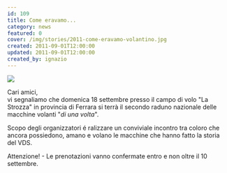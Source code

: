 ```yaml
---
id: 109
title: Come eravamo...
category: news
featured: 0
cover: /img/stories/2011-come-eravamo-volantino.jpg
created: 2011-09-01T12:00:00
updated: 2011-09-01T12:00:00
created_by: ignazio
---
```


<img class="float-start mr-3 w-[300px]" src="/img/stories/2011-come-eravamo-volantino.jpg"/>

Cari amici,<br />
vi segnaliamo che domenica 18 settembre presso il campo di volo "La Strozza" in provincia di Ferrara si terrà il secondo raduno nazionale delle macchine volanti "<em>di una volta</em>".

Scopo degli organizzatori é ralizzare un conviviale incontro tra coloro che ancora possiedono, amano e volano le macchine che hanno fatto la storia del VDS.

Attenzione! - Le prenotazioni vanno confermate entro e non oltre il 10 settembre.
